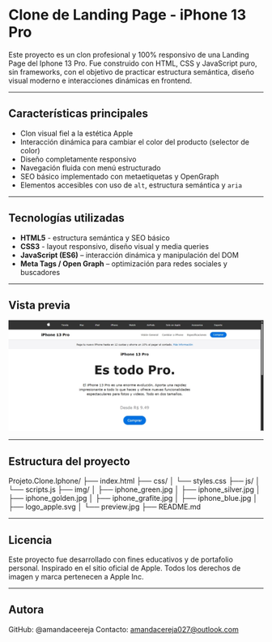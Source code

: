 # Clone de Landing Page - iPhone 13 Pro

Este proyecto es un clon profesional y 100% responsivo de una Landing Page del Iphone 13 Pro. Fue construido con HTML, CSS y JavaScript puro, sin frameworks, con el objetivo de practicar estructura semántica, diseño visual moderno e interacciones dinámicas en frontend.

---

## Características principales

- Clon visual fiel a la estética Apple
- Interacción dinámica para cambiar el color del producto (selector de color)
- Diseño completamente responsivo
- Navegación fluida con menú estructurado
- SEO básico implementado con metaetiquetas y OpenGraph 
- Elementos accesibles con uso de `alt`, estructura semántica y `aria`

---

## Tecnologías utilizadas

- **HTML5** - estructura semántica y SEO básico
- **CSS3** - layout responsivo, diseño visual y media queries
- **JavaScript (ES6)** – interacción dinámica y manipulación del DOM
- **Meta Tags / Open Graph** – optimización para redes sociales y buscadores

---

## Vista previa

![Vista del clon del iPhone 13 Pro](img/preview.jpg)

---

## Estructura del proyecto
Projeto.Clone.Iphone/
├── index.html
├── css/
│   └── styles.css
├── js/
│   └── scripts.js
├── img/
│   ├── iphone_green.jpg
│   ├── iphone_silver.jpg
│   ├── iphone_golden.jpg
│   ├── iphone_grafite.jpg
│   ├── iphone_blue.jpg
│   ├── logo_apple.svg
│   └── preview.jpg 
├── README.md   

---

## Licencia

Este proyecto fue desarrollado con fines educativos y de portafolio personal. Inspirado en el sitio oficial de Apple.
Todos los derechos de imagen y marca pertenecen a Apple Inc.

--- 

## Autora

GitHub: @amandaceereja
Contacto: amandacereja027@outlook.com